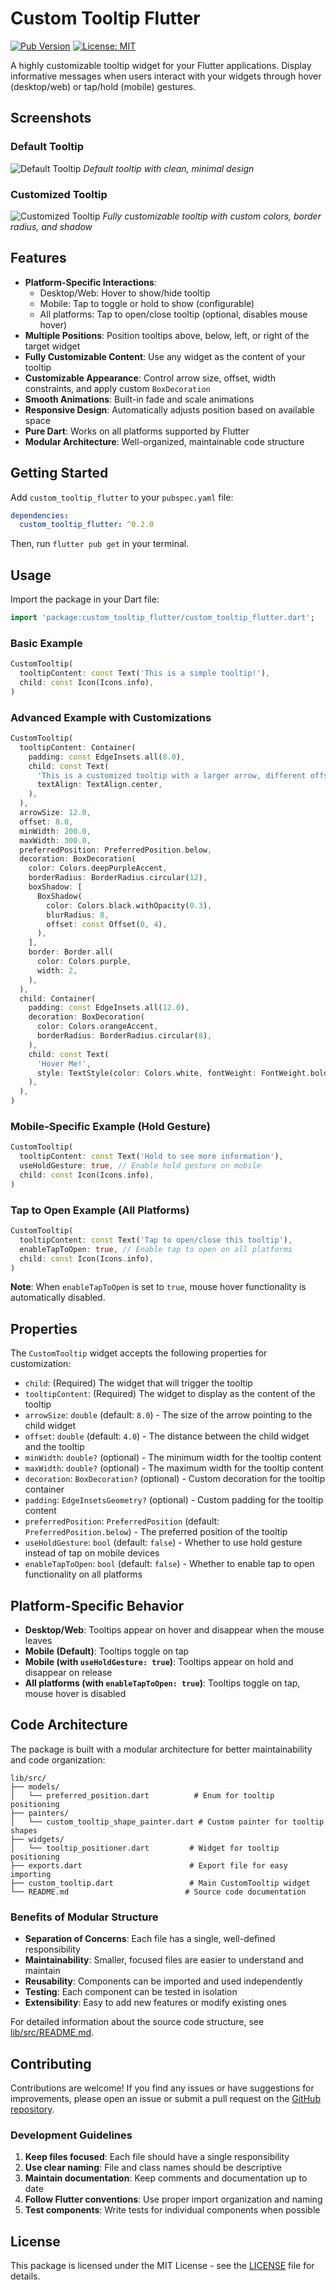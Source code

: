 # Custom Tooltip Flutter

[![Pub Version](https://img.shields.io/pub/v/custom_tooltip_flutter.svg)](https://pub.dev/packages/custom_tooltip_flutter)
[![License: MIT](https://img.shields.io/badge/License-MIT-yellow.svg)](https://opensource.org/licenses/MIT)

A highly customizable tooltip widget for your Flutter applications. Display informative messages when users interact with your widgets through hover (desktop/web) or tap/hold (mobile) gestures.

## Screenshots

### Default Tooltip
![Default Tooltip](assets/screenshots/default.png)
*Default tooltip with clean, minimal design*

### Customized Tooltip
![Customized Tooltip](assets/screenshots/customized.png)
*Fully customizable tooltip with custom colors, border radius, and shadow*

## Features

* **Platform-Specific Interactions**:
  - Desktop/Web: Hover to show/hide tooltip
  - Mobile: Tap to toggle or hold to show (configurable)
  - All platforms: Tap to open/close tooltip (optional, disables mouse hover)
* **Multiple Positions**: Position tooltips above, below, left, or right of the target widget
* **Fully Customizable Content**: Use any widget as the content of your tooltip
* **Customizable Appearance**: Control arrow size, offset, width constraints, and apply custom `BoxDecoration`
* **Smooth Animations**: Built-in fade and scale animations
* **Responsive Design**: Automatically adjusts position based on available space
* **Pure Dart**: Works on all platforms supported by Flutter
* **Modular Architecture**: Well-organized, maintainable code structure

## Getting Started

Add `custom_tooltip_flutter` to your `pubspec.yaml` file:

```yaml
dependencies:
  custom_tooltip_flutter: ^0.2.0
```

Then, run `flutter pub get` in your terminal.

## Usage

Import the package in your Dart file:

```dart
import 'package:custom_tooltip_flutter/custom_tooltip_flutter.dart';
```

### Basic Example

```dart
CustomTooltip(
  tooltipContent: const Text('This is a simple tooltip!'),
  child: const Icon(Icons.info),
)
```

### Advanced Example with Customizations

```dart
CustomTooltip(
  tooltipContent: Container(
    padding: const EdgeInsets.all(8.0),
    child: const Text(
      'This is a customized tooltip with a larger arrow, different offset, and custom decoration.',
      textAlign: TextAlign.center,
    ),
  ),
  arrowSize: 12.0,
  offset: 8.0,
  minWidth: 200.0,
  maxWidth: 300.0,
  preferredPosition: PreferredPosition.below,
  decoration: BoxDecoration(
    color: Colors.deepPurpleAccent,
    borderRadius: BorderRadius.circular(12),
    boxShadow: [
      BoxShadow(
        color: Colors.black.withOpacity(0.3),
        blurRadius: 8,
        offset: const Offset(0, 4),
      ),
    ],
    border: Border.all(
      color: Colors.purple,
      width: 2,
    ),
  ),
  child: Container(
    padding: const EdgeInsets.all(12.0),
    decoration: BoxDecoration(
      color: Colors.orangeAccent,
      borderRadius: BorderRadius.circular(8),
    ),
    child: const Text(
      'Hover Me!',
      style: TextStyle(color: Colors.white, fontWeight: FontWeight.bold),
    ),
  ),
)
```

### Mobile-Specific Example (Hold Gesture)

```dart
CustomTooltip(
  tooltipContent: const Text('Hold to see more information'),
  useHoldGesture: true, // Enable hold gesture on mobile
  child: const Icon(Icons.info),
)
```

### Tap to Open Example (All Platforms)

```dart
CustomTooltip(
  tooltipContent: const Text('Tap to open/close this tooltip'),
  enableTapToOpen: true, // Enable tap to open on all platforms
  child: const Icon(Icons.info),
)
```

**Note**: When `enableTapToOpen` is set to `true`, mouse hover functionality is automatically disabled.

## Properties

The `CustomTooltip` widget accepts the following properties for customization:

* `child`: (Required) The widget that will trigger the tooltip
* `tooltipContent`: (Required) The widget to display as the content of the tooltip
* `arrowSize`: `double` (default: `8.0`) - The size of the arrow pointing to the child widget
* `offset`: `double` (default: `4.0`) - The distance between the child widget and the tooltip
* `minWidth`: `double?` (optional) - The minimum width for the tooltip content
* `maxWidth`: `double?` (optional) - The maximum width for the tooltip content
* `decoration`: `BoxDecoration?` (optional) - Custom decoration for the tooltip container
* `padding`: `EdgeInsetsGeometry?` (optional) - Custom padding for the tooltip content
* `preferredPosition`: `PreferredPosition` (default: `PreferredPosition.below`) - The preferred position of the tooltip
* `useHoldGesture`: `bool` (default: `false`) - Whether to use hold gesture instead of tap on mobile devices
* `enableTapToOpen`: `bool` (default: `false`) - Whether to enable tap to open functionality on all platforms

## Platform-Specific Behavior

* **Desktop/Web**: Tooltips appear on hover and disappear when the mouse leaves
* **Mobile (Default)**: Tooltips toggle on tap
* **Mobile (with `useHoldGesture: true`)**: Tooltips appear on hold and disappear on release
* **All platforms (with `enableTapToOpen: true`)**: Tooltips toggle on tap, mouse hover is disabled

## Code Architecture

The package is built with a modular architecture for better maintainability and code organization:

```
lib/src/
├── models/
│   └── preferred_position.dart          # Enum for tooltip positioning
├── painters/
│   └── custom_tooltip_shape_painter.dart # Custom painter for tooltip shapes
├── widgets/
│   └── tooltip_positioner.dart         # Widget for tooltip positioning
├── exports.dart                        # Export file for easy importing
├── custom_tooltip.dart                 # Main CustomTooltip widget
└── README.md                          # Source code documentation
```

### Benefits of Modular Structure

* **Separation of Concerns**: Each file has a single, well-defined responsibility
* **Maintainability**: Smaller, focused files are easier to understand and maintain
* **Reusability**: Components can be imported and used independently
* **Testing**: Each component can be tested in isolation
* **Extensibility**: Easy to add new features or modify existing ones

For detailed information about the source code structure, see [lib/src/README.md](lib/src/README.md).

## Contributing

Contributions are welcome! If you find any issues or have suggestions for improvements, please open an issue or submit a pull request on the [GitHub repository](https://github.com/ngtrongha/custom_tooltip_flutter).

### Development Guidelines

1. **Keep files focused**: Each file should have a single responsibility
2. **Use clear naming**: File and class names should be descriptive
3. **Maintain documentation**: Keep comments and documentation up to date
4. **Follow Flutter conventions**: Use proper import organization and naming
5. **Test components**: Write tests for individual components when possible

## License

This package is licensed under the MIT License - see the [LICENSE](LICENSE) file for details.

